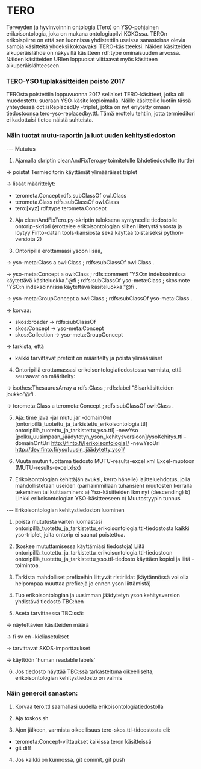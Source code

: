 TERO
====

Terveyden ja hyvinvoinnin ontologia (Tero) on YSO-pohjainen erikoisontologia, joka on mukana ontologiapilvi KOKOssa. TEROn erikoispiirre on että sen luonnissa yhdistettiin useissa sanastoissa olevia samoja käsitteitä yhdeksi kokoavaksi TERO-käsitteeksi. Näiden käsitteiden alkuperäislähde on näkyvillä käsitteen rdf:type ominaisuuden arvossa. Näiden käsitteiden URIen loppuosat viittaavat myös käsitteen alkuperäislähteeseen.

### TERO-YSO tuplakäsitteiden poisto 2017

TEROsta poistettiin loppuvuonna 2017 sellaiset TERO-käsitteet, jotka oli muodostettu suoraan YSO-käsite kopioimalla. Näille käsitteille luotiin tässä yhteydessä dct:isReplacedBy -triplet, jotka on nyt eriytetty omaan tiedostoonsa tero-yso-replacedby.ttl. Tämä erottelu tehtiin, jotta termieditori ei kadottaisi tietoa näistä suhteista.

### Näin tuotat mutu-raportin ja luot uuden kehitystiedoston

--- Mututus

1) Ajamalla skriptin cleanAndFixTero.py toimitetulle lähdetiedostolle (turtle)

-> poistat Termieditorin käyttämät ylimääräiset triplet

-> lisäät määrittelyt:

- terometa.Concept rdfs.subClassOf owl.Class
- terometa.Class rdfs.subClassOf owl.Class
- tero:[xyz] rdf:type terometa.Concept

2) Aja cleanAndFixTero.py-skriptin tuloksena syntyneelle tiedostolle ontorip-skripti (erottelee erikoisontologian siihen liitetystä ysosta ja löytyy Finto-datan tools-kansiosta sekä käyttää toistaiseksi python-versiota 2)

3) Ontoripillä erottamaasi ysoon lisää,

-> yso-meta:Class  a        owl:Class ;
        rdfs:subClassOf  owl:Class .

-> yso-meta:Concept  a      owl:Class ;
        rdfs:comment     "YSO:n indeksoinnissa käytettävä käsiteluokka."@fi ;
        rdfs:subClassOf  yso-meta:Class ;
        skos:note        "YSO:n indeksoinnissa käytettävä käsiteluokka."@fi .

-> yso-meta:GroupConcept
        a                owl:Class ;
        rdfs:subClassOf  yso-meta:Class .

-> korvaa:
- skos:broader -> rdfs:subClassOf 
- skos:Concept -> yso-meta:Concept
- skos:Collection -> yso-meta:GroupConcept

-> tarkista, että
- kaikki tarvittavat prefixit on määritelty ja poista ylimääräiset

4) Ontoripillä erottamassasi erikoisontologiatiedostossa varmista, että seuraavat on määritelty:

-> isothes:ThesaurusArray a rdfs:Class ;
    rdfs:label "Sisarkäsitteiden joukko"@fi .

-> terometa:Class a terometa:Concept ;
    rdfs:subClassOf owl:Class .

5) Aja:
time java -jar mutu.jar -domainOnt [ontoripillä_tuotettu_ja_tarkistettu_erikoisontologia.ttl] ontoripillä_tuotettu_ja_tarkistettu_yso.ttl] -newYso [polku_uusimpaan_jäädytetyn_yson_kehitysversioon]/ysoKehitys.ttl -domainOntUri http://finto.fi/[erikoisontologia]/ -newYsoUri http://dev.finto.fi/yso[uusin_jäädytetty_yso]/

6) Muuta mutun tuottama tiedosto MUTU-results-excel.xml Excel-muotoon (MUTU-results-excel.xlsx)

7) Erikoisontologian kehittäjän avuksi, kerro hänelle) lajitteluehdotus, jolla mahdollistetaan useiden (parhaimmillaan tuhansien) muutosten kerralla tekeminen tai kuittaaminen:
a) Yso-käsitteiden lkm nyt (descending)
b) Linkki erikoisontologian YSO-käsitteeseen
c) Muutostyypin tunnus


--- Erikoisontologian kehitystiedoston luominen

1) poista mututusta varten luomastasi ontoripillä_tuotettu_ja_tarkistettu_erikoisontologia.ttl-tiedostosta kaikki yso-triplet, joita ontorip ei saanut poistettua.

2) (koskee mututtamisessa käyttämiäsi tiedostoja) Liitä ontoripillä_tuotettu_ja_tarkistettu_erikoisontologia.ttl-tiedostoon ontoripillä_tuotettu_ja_tarkistettu_yso.ttl-tiedosto käyttäen kopioi ja liitä -toimintoa.

3) Tarkista mahdolliset prefixeihin liittyvät ristiriidat (käytännössä voi olla helpompaa muuttaa prefixejä jo ennen yson liittämistä)

4) Tuo erikoisontologian ja uusimman jäädytetyn yson kehitysversion yhdistävä tiedosto TBC:hen

5) Aseta tarvittaessa TBC:ssä:

-> näytettävien käsitteiden määrä

-> fi sv en -kieliasetukset

-> tarvittavat SKOS-importtaukset

-> käyttöön 'human readable labels'

6) Jos tiedosto näyttää TBC:ssä tarkasteltuna oikeelliselta, erikoisontologian kehitystiedosto on valmis


### Näin generoit sanaston:

1) Korvaa tero.ttl saamallasi uudella erikoisontologiatiedostolla

2) Aja toskos.sh

3) Ajon jälkeen, varmista oikeellisuus tero-skos.ttl-tideostosta eli:
- terometa:Concept-viittaukset kaikissa teron käsitteissä
- git diff

4) Jos kaikki on kunnossa, git commit, git push
